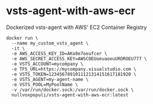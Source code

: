 # vsts-agent-with-aws-ecr
Dockerized vsts-agent with AWS' EC2 Container Registry


```
docker run \
  --name my_custom_vsts_agent \
  -it \
  -e AWS_ACCESS_KEY_ID=AKo8e7oeufcer \
  -e AWS_SECRET_ACCESS_KEY=AWSCOEUoeuaoeuUROROEU777 \
  -e VSTS_ACCOUNT=mycompany \
  -e TFS_URL=https://mycompany.visualstudio.com \
  -e VSTS_TOKEN=1234567891011121314151617181920 \
  -e VSTS_AGENT=my-agent-name \
  -e VSTS_POOL=MyPoolName \
  -v /var/run/docker.sock:/var/run/docker.sock \
  nullvoxpopuli/vsts-agent-with-aws-ecr:latest

```

